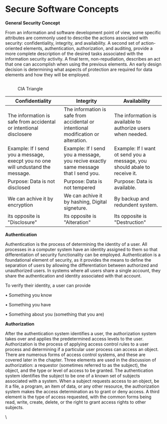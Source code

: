 # Secure Software Concepts

**General Security Concept**

From an information and software development point of view, some specific attributes are commonly used to describe the actions associated with security: confidentiality, integrity, and availability. A second set of action-oriented elements, authentication, authorization, and auditing, provide a more complete description of the desired tasks associated with the information security activity. A final term, non-repudiation, describes an act that one can accomplish when using the previous elements. An early design decision is determining what aspects of protection are required for data elements and how they will be employed.

<figure><img src="https://lh7-us.googleusercontent.com/cd409LxJho9gOWQnRfbLPQ5tVimQbwVEJuAVDeY1gJG_Cv_FyVT1NPm6yIJ9hMV37No_M27noDNTnVLCBxPYuNAIzpjb_IWLyP88xuBS5fKURajbSNGZ_M4u5ITXnjhr-QpeZMWEBMfVdPZs8L1KMw=s2048" alt=""><figcaption><p>CIA Triangle</p></figcaption></figure>

| Confidentiality                                                                 | Integrity                                                                          | Availability                                                              |
| ------------------------------------------------------------------------------- | ---------------------------------------------------------------------------------- | ------------------------------------------------------------------------- |
| The information is safe from accidental or intentional disclosere               | The information is safe from accidental or intentional modification or alteration. | The information is available to authorize users when needed.              |
| Example: If I send you a message, execpt you no one will undustand the message. | Example: If I send you a message, you recive exactly same message that I send you. | Example: If I want ot send you a message, you should abale to receive it. |
| Purpose: Data is not disclosed                                                  | Purpose: Data is not tempered                                                      | Purpose: Data is available.                                               |
| We can achive it by encryption                                                  | We can achive it by hashing, Digital signeture.                                    | By backup and redundent system.                                           |
| its opposite is "Disclosure"                                                    | Its opposite is "Alteration"                                                       | Its opposite is "Destruction"                                             |

**Authentication**

Authentication is the process of determining the identity of a user. All processes in a computer system have an identity assigned to them so that differentiation of security functionality can be employed. Authentication is a foundational element of security, as it provides the means to define the separation of users by allowing the differentiation between authorized and unauthorized users. In systems where all users share a single account, they share the authentication and identity associated with that account.

To verify their identity, a user can provide

•   Something you know

•   Something you have

•   Something about you (something that you are)

**Authorization**

After the authentication system identifies a user, the authorization system takes over and applies the predetermined access levels to the user. Authorization is the process of applying access control rules to a user process and determining if a particular user process can access an object. There are numerous forms of access control systems, and these are covered later in the chapter. Three elements are used in the discussion of authorization: a requestor (sometimes referred to as the subject), the object, and the type or level of access to be granted. The authentication system identifies the subject to be one of a known set of subjects associated with a system. When a subject requests access to an object, be it a file, a program, an item of data, or any other resource, the authorization system makes the access determination as to grant or deny access. A third element is the type of access requested, with the common forms being read, write, create, delete, or the right to grant access rights to other subjects.

\
